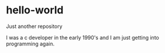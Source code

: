 # hello-world
Just another repository

I was a c developer in the early 1990's and I am just getting into programming again. 


